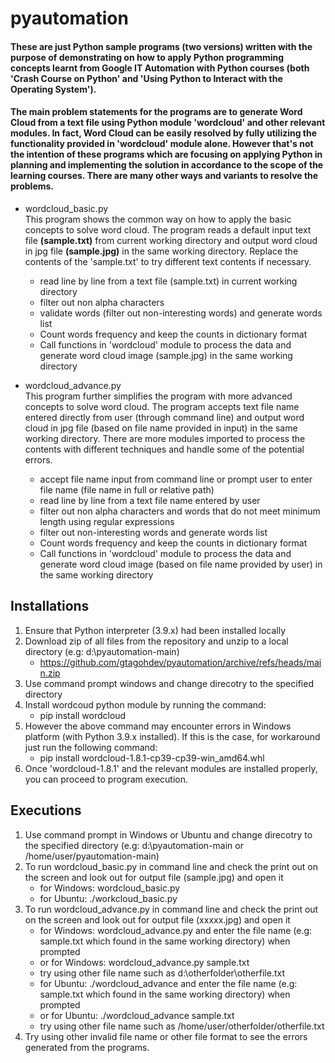 # pyautomation
#### These are just Python sample programs (two versions) written with the purpose of demonstrating on how to apply Python programming concepts learnt from Google IT Automation with Python courses (both 'Crash Course on Python' and 'Using Python to Interact with the Operating System').
#### The main problem statements for the programs are to generate Word Cloud from a text file using Python module 'wordcloud' and other relevant modules. In fact, Word Cloud can be easily resolved by fully utilizing the functionality provided in 'wordcloud' module alone. However that's not the intention of these programs which are focusing on applying Python in planning and implementing the solution in accordance to the scope of the learning courses. There are many other ways and variants to resolve the problems.
* wordcloud_basic.py  
  This program shows the common way on how to apply the basic concepts to solve word cloud. The program reads a default input text file **(sample.txt)** from current working directory and output word cloud in jpg file **(sample.jpg)** in the same working directory. Replace the contents of the 'sample.txt' to try different text contents if necessary.
    * read line by line from a text file (sample.txt) in current working directory
    * filter out non alpha characters
    * validate words (filter out non-interesting words) and generate words list
    * Count words frequency and keep the counts in dictionary format
    * Call functions in 'wordcloud' module to process the data and generate word cloud image (sample.jpg) in the same working directory
    
* wordcloud_advance.py  
  This program further simplifies the program with more advanced concepts to solve word cloud. The program accepts text file name entered directly from user (through command line) and output word cloud in jpg file (based on file name provided in input) in the same working directory. There are more modules imported to process the contents with different techniques and handle some of the potential errors.
    * accept file name input from command line or prompt user to enter file name (file name in full or relative path)
    * read line by line from a text file name entered by user
    * filter out non alpha characters and words that do not meet minimum length using regular expressions
    * filter out non-interesting words and generate words list
    * Count words frequency and keep the counts in dictionary format
    * Call functions in 'wordcloud' module to process the data and generate word cloud image (based on file name provided by user) in the same working directory

## Installations  
1. Ensure that Python interpreter (3.9.x) had been installed locally
2. Download zip of all files from the repository and unzip to a local directory (e.g: d:\pyautomation-main)
    * https://github.com/gtagohdev/pyautomation/archive/refs/heads/main.zip 
4. Use command prompt windows and change direcotry to the specified directory
5. Install wordcoud python module by running the command:  
    * pip install wordcloud  
6. However the above command may encounter errors in Windows platform (with Python 3.9.x installed). If this is the case, for workaround just run the following command:  
    * pip install wordcloud-1.8.1-cp39-cp39-win_amd64.whl
8. Once 'wordcloud-1.8.1' and the relevant modules are installed properly, you can proceed to program execution.  

## Executions
1. Use command prompt in Windows or Ubuntu and change direcotry to the specified directory (e.g: d:\pyautomation-main or /home/user/pyautomation-main)
2. To run wordcloud_basic.py in command line and check the print out on the screen and look out for output file (sample.jpg) and open it
    * for Windows: wordcloud_basic.py
    * for Ubuntu: ./workcloud_basic.py
4. To run wordcloud_advance.py in command line and check the print out on the screen and look out for output file (xxxxx.jpg) and open it
    * for Windows: wordcloud_advance.py and enter the file name (e.g: sample.txt which found in the same working directory) when prompted
    * or for Windows: wordcloud_advance.py sample.txt
    * try using other file name such as d:\otherfolder\otherfile.txt
    * for Ubuntu: ./wordcloud_advance and enter the file name (e.g: sample.txt which found in the same working directory) when prompted
    * or for Ubuntu: ./wordcloud_advance sample.txt
    * try using other file name such as /home/user/otherfolder/otherfile.txt
 5. Try using other invalid file name or other file format to see the errors generated from the programs.


